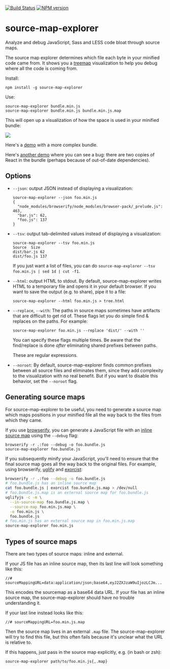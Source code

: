 [![Build Status](https://travis-ci.org/danvk/source-map-explorer.svg?branch=v1.1.0)](https://travis-ci.org/danvk/source-map-explorer) [![NPM version](http://img.shields.io/npm/v/source-map-explorer.svg)](https://www.npmjs.org/package/source-map-explorer)
# source-map-explorer
Analyze and debug JavaScript, Sass and LESS code bloat through source maps.

The source map explorer determines which file each byte in your minified code came from. It shows you a [treemap][] visualization to help you debug where all the code is coming from.

Install:

    npm install -g source-map-explorer

Use:

    source-map-explorer bundle.min.js
    source-map-explorer bundle.min.js bundle.min.js.map

This will open up a visualization of how the space is used in your minified bundle:

<img src="screenshot.png">

Here's a [demo][] with a more complex bundle.

Here's [another demo][] where you can see a bug: there are two copies of React
in the bundle (perhaps because of out-of-date dependencies).

## Options

* `--json`: output JSON instead of displaying a visualization:

    ```
    source-map-explorer --json foo.min.js
    {
      "node_modules/browserify/node_modules/browser-pack/_prelude.js": 463,
      "bar.js": 62,
      "foo.js": 137
    }
    ```

* `--tsv`: output tab-delimited values instead of displaying a visualization:

    ```
    source-map-explorer --tsv foo.min.js
    Source	Size
    dist/bar.js	62
    dist/foo.js	137
    ```

    If you just want a list of files, you can do `source-map-explorer --tsv foo.min.js | sed 1d | cut -f1`.

* `--html`: output HTML to stdout. By default, source-map-explorer writes HTML to a temporary file and opens it in your default browser. If you want to save the output (e.g. to share), pipe it to a file:

    ```
    source-map-explorer --html foo.min.js > tree.html
    ```

* `--replace`, `--with`: The paths in source maps sometimes have artifacts that are difficult to get rid of. These flags let you do simple find & replaces on the paths. For example:

    ```
    source-map-explorer foo.min.js --replace 'dist/' --with ''
    ```

    You can specify these flags multiple times. Be aware that the find/replace is done _after_ eliminating shared prefixes between paths.

    These are regular expressions.

* `--noroot`: By default, source-map-explorer finds common prefixes between all source files and eliminates them, since they add complexity to the visualization with no real benefit. But if you want to disable this behavior, set the `--noroot` flag.

## Generating source maps

For source-map-explorer to be useful, you need to generate a source map which
maps positions in your minified file all the way back to the files from which
they came.

If you use [browserify][], you can generate a JavaScript file with an [inline
source map][inline] using the `--debug` flag:

    browserify -r .:foo --debug -o foo.bundle.js
    source-map-explorer foo.bundle.js

If you subsequently minify your JavaScript, you'll need to ensure that the
final source map goes all the way back to the original files. For example,
using browserify, [uglify][] and [exorcist][]:

```bash
browserify -r .:foo --debug -o foo.bundle.js
# foo.bundle.js has an inline source map
cat foo.bundle.js | exorcist foo.bundle.js.map > /dev/null
# foo.bundle.js.map is an external source map for foo.bundle.js
uglifyjs -c -m \
  --in-source-map foo.bundle.js.map \
  --source-map foo.min.js.map \
  -o foo.min.js \
  foo.bundle.js
# foo.min.js has an external source map in foo.min.js.map
source-map-explorer foo.min.js
```

## Types of source maps

There are two types of source maps: inline and external.

If your JS file has an inline source map, then its last line will look
something like this:

```
//# sourceMappingURL=data:application/json;base64,eyJ2ZXJzaW9uIjozLCJm...
```

This encodes the sourcemap as a base64 data URL. If your file has an inline
source map, the source-map-explorer should have no trouble understanding it.

If your last line instead looks like this:

```
//# sourceMappingURL=foo.min.js.map
```

Then the source map lives in an external `.map` file. The source-map-explorer
will try to find this file, but this often fails because it's unclear what the
URL is relative to.

If this happens, just pass in the source map explicitly, e.g. (in bash or zsh):

```
source-map-explorer path/to/foo.min.js{,.map}
```


[demo]: https://cdn.rawgit.com/danvk/source-map-explorer/08b0e130cb9345f9061760bf8a8d9136ea60b457/demo.html
[another demo]: https://cdn.rawgit.com/danvk/source-map-explorer/08b0e130cb9345f9061760bf8a8d9136ea60b457/demo-bug.html
[browserify]: http://browserify.org/
[uglify]: https://github.com/mishoo/UglifyJS2
[exorcist]: https://github.com/thlorenz/exorcist
[inline]: /README.md#types-of-source-maps
[treemap]: https://github.com/martine/webtreemap
